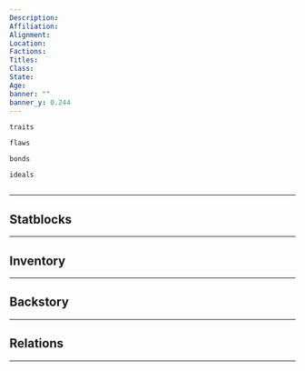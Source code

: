 ```yaml
---
Description: 
Affiliation: 
Alignment: 
Location: 
Factions: 
Titles: 
Class: 
State: 
Age: 
banner: ""
banner_y: 0.244
---
```


```ad-Tr
traits
```

```ad-fw
flaws
```

```ad-Bd
bonds
```

```ad-idl
ideals
```

```ad-
```

--- 
## Statblocks

___
## Inventory

---
## Backstory


___
## Relations


---
